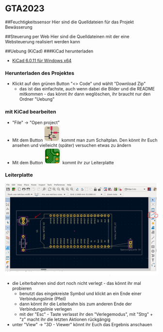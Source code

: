 # GTA2023
##Feuchtigkeitssensor
Hier sind die Quelldateien für das Projekt Bewässerung

##Steuerung per Web
Hier sind die Quelldateinen mit der eine Websteuerung realisiert werden kann

##Uebung (KiCad) 
###KiCad herunterladen
- [KiCad 6.0.11 für Windows x64](https://downloads.kicad.org/kicad/windows/explore/stable/download/kicad-6.0.11-x86_64.exe)

### Herunterladen des Projektes
- Klickt auf den grünen Button "<> Code" und wählt "Download Zip" 
  - das ist das einfachste, auch wenn dabei die Bilder und die README mitkommen - das könnt ihr dann weglöschen, ihr braucht nur den Ordner "Uebung"

### mit KiCad bearbeiten
- "File" -> "Open project"
- Mit dem Button ![Schaltplan](Bilder/Schematic.PNG) kommt man zum Schaltplan. Den könnt ihr Euch ansehen und vielleicht (später) versuchen etwas zu ändern
- Mit dem Button ![Leiterplatte](Bilder/PCB.PNG) kommt ihr zur Leiterplatte

### Leiterplatte
![Beispiel](Bilder/Uebung.PNG)
- die Leiterbahnen sind dort noch nicht verlegt - das könnt ihr mal probieren
  - benutzt das eingekreiste Symbol und klickt an ein Ende einer Verbindungslinie (Pfeil)
  - dann könnt ihr die Leiterbahn bis zum anderen Ende der Verbindungslinie verlegen
  - mit der "Esc" - Taste verlasst ihr den "Verlegemodus", mit "Strg" + "z" macht ihr die letzten Aktionen rückgängig
- unter "View" -> "3D - Viewer" könnt ihr Euch das Ergebnis anschauen
